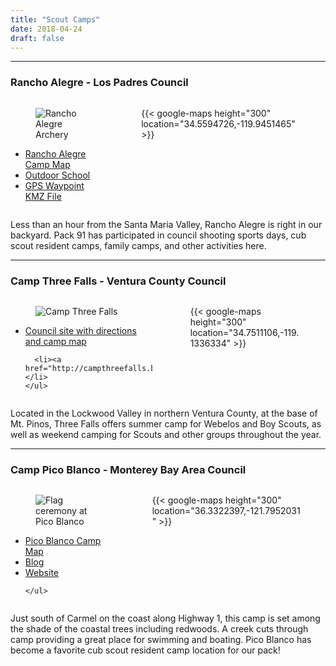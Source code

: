 ```yaml
---
title: "Scout Camps"
date: 2018-04-24
draft: false
---
```


---

### Rancho Alegre - Los Padres Council

<div class="columns is-mobile">
  <div class="column is-one-third">
    <figure>
      <img src="/img/RanchoAlegreArchery.jpg" alt="Rancho Alegre Archery">
    </figure>
    <ul>
      <li><a href="/files/2012RanchoAlegreMap.pdf">Rancho Alegre Camp Map</a></li>
      <li><a href="http://www.theoutdoorschool.org/">Outdoor School</a></li>
      <li><a href="/files/RanchoAlegre.kmz">GPS Waypoint KMZ File</a></li>
    </ul>
  </div>
  <div class="column is-two-thirds">
    <figure>
      {{< google-maps height="300" location="34.5594726,-119.9451465" >}}
    </figure>
  </div>
</div>

Less than an hour from the Santa Maria Valley, Rancho Alegre is right in our backyard. Pack 91 has participated in council shooting sports days, cub scout resident camps, family camps, and other activities here.

---

### Camp Three Falls - Ventura County Council

<div class="columns is-mobile">
  <div class="column is-one-third">
    <figure>
      <img src="/img/CampThreeFalls.jpg" alt="Camp Three Falls">
    </figure>
    <ul>
      <li><a href="http://www.vccbsa.org/Camping/Camp%20Three%20Falls">Council site with directions and camp map</a></li>

      <li><a href="http://campthreefalls.blogspot.com/">Blog</a></li>
    </ul>
  </div>
  <div class="column is-two-thirds">
    <figure>
      {{< google-maps height="300" location="34.7511106,-119.1336334" >}}
    </figure>
  </div>
</div>

Located in the Lockwood Valley in northern Ventura County, at the base of Mt. Pinos, Three Falls offers summer camp for Webelos and Boy Scouts, as well as weekend camping for Scouts and other groups throughout the year.

 ---

### Camp Pico Blanco - Monterey Bay Area Council

<div class="columns is-mobile">
  <div class="column is-one-third">
    <figure>
      <img src="/img/PicoBlancoFlag.JPG" alt="Flag ceremony at Pico Blanco">
    </figure>
    <ul>
      <li><a href="/files/2012PicoBlancoMap.pdf">Pico Blanco Camp Map</a></li>
      <li><a href="http://picoblanco.blogspot.com/">Blog</a></li>
      <li><a href="http://camppicoblanco.org/pico/">Website</a></li>

    </ul>
  </div>
  <div class="column is-two-thirds">
    <figure>
      {{< google-maps height="300" location="36.3322397,-121.7952031" >}}
    </figure>
  </div>
</div>

Just south of Carmel on the coast along Highway 1, this camp is set among the shade of the coastal trees including redwoods. A creek cuts through camp providing a great place for swimming and boating. Pico Blanco has become a favorite cub scout resident camp location for our pack!
